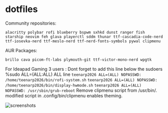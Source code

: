 # dotfiles
Community repositories: 

```alacritty polybar rofi blueberry bspwm sxhkd dunst ranger fish starship neovim feh glava playerctl sddm thunar ttf-cascadia-code-nerd ttf-iosevka-nerd ttf-meslo-nerd ttf-nerd-fonts-symbols pywal clipmenu```

AUR Packages:

```brillo cava picom-ft-labs plymouth-git ttf-victor-mono-nerd wpgtk ```

For Ideapad Gaming 3 users :
Dont forget to add this line below the sudoers %sudo ALL=(ALL:ALL) ALL line
```teenarp2026 ALL=(ALL) NOPASSWD: /home/teenarp2026/bin/rofi-system.sh```
```teenarp2026 ALL=(ALL) NOPASSWD: /home/teenarp2026/bin/display-hwmode.sh```
```teenarp2026 ALL=(ALL) NOPASSWD: /usr/sbin/grub-reboot```
Remove clipmenu script from /usr/bin/. modified script in .config/bin/clipmenu enables theming.

![screenshots](https://github.com/Teenarp2003/dotfiles/assets/93932501/df267243-308d-436c-83dd-f2a578b192c4)
